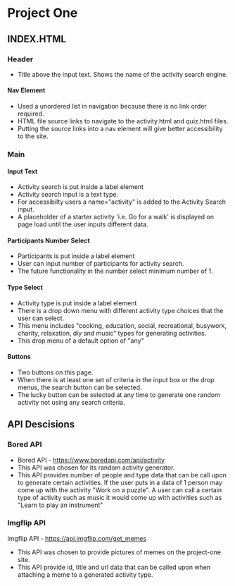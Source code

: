 # Project One
## INDEX.HTML
### Header
- Title above the input text. Shows the name of the activity search engine. 
#### Nav Element
- Used a unordered list in navigation because there is no link order required.
- HTML file source links to navigate to the activity.html and quiz.html files.
- Putting the source links into a nav element will give better accessibility to the site. 
### Main
#### Input Text
- Activity search is put inside a label element
- Activity search input is a text type.
- For accessibilty users a name="activity" is added to the Activity Search input. 
- A placeholder of a starter activity 'i.e. Go for a walk' is displayed on page load until the user inputs different data. 
#### Participants Number Select
- Participants is put inside a label element
- User can input number of participants for activity search.
- The future functionality in the number select minimum number of 1. 

#### Type Select
- Activity type is put inside a label element
- There is a drop down menu with different activity type choices that the user can select. 
- This menu includes "cooking, education, social, recreational, busywork, charity, relaxation, diy and music" types for generating activities. 
- This drop menu of a default option of "any"

#### Buttons
- Two buttons on this page. 
- When there is at least one set of criteria in the input box or the drop menus, the search button can be selected. 
- The lucky button can be selected at any time to generate one random activity not using any search criteria. 

## API Descisions
### Bored API
- Bored API - https://www.boredapi.com/api/activity
- This API was chosen for its random activity generator. 
- This API provides number of people and type data that can be call upon to generate certain activities. If the user puts in a data of 1 person may come up with the activity "Work on a puzzle". A user can call a certain type of activity such as music it would come up with activities such as "Learn to play an instrument"

### Imgflip API
Imgflip API - https://api.imgflip.com/get_memes
- This API was chosen to provide pictures of memes on the project-one site. 
- This API provide id, title and url data that can be called upon when attaching a meme to a generated activity type. 
